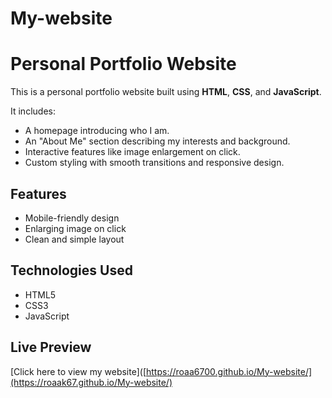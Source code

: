 # My-website

# Personal Portfolio Website

This is a personal portfolio website built using **HTML**, **CSS**, and **JavaScript**.

It includes:
- A homepage introducing who I am.
- An "About Me" section describing my interests and background.
- Interactive features like image enlargement on click.
- Custom styling with smooth transitions and responsive design.

## Features
- Mobile-friendly design
- Enlarging image on click
- Clean and simple layout

## Technologies Used
- HTML5
- CSS3
- JavaScript 

## Live Preview  
[Click here to view my website]([https://roaa6700.github.io/My-website/](https://roaak67.github.io/My-website/)
